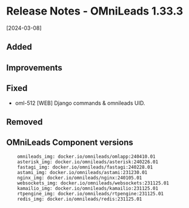 # Release Notes - OMniLeads 1.33.3
[2024-03-08]

## Added

## Improvements

## Fixed

* oml-512 [WEB] Django commands & omnileads UID.

## Removed


## OMniLeads Component versions

```
    omnileads_img: docker.io/omnileads/omlapp:240410.01
    asterisk_img: docker.io/omnileads/asterisk:240226.01
    fastagi_img: docker.io/omnileads/fastagi:240228.01
    astami_img: docker.io/omnileads/astami:231230.01
    nginx_img: docker.io/omnileads/nginx:240105.01
    websockets_img: docker.io/omnileads/websockets:231125.01
    kamailio_img: docker.io/omnileads/kamailio:231125.01
    rtpengine_img: docker.io/omnileads/rtpengine:231125.01
    redis_img: docker.io/omnileads/redis:231125.01
```
